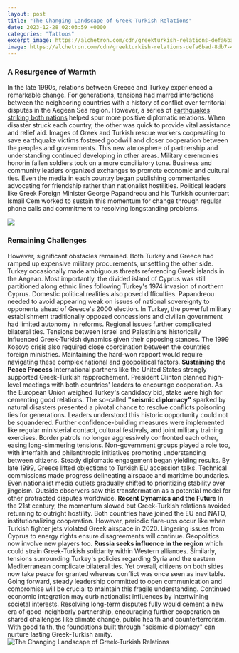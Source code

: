 ```yaml
---
layout: post
title: "The Changing Landscape of Greek-Turkish Relations"
date: 2023-12-28 02:03:59 +0000
categories: "Tattoos"
excerpt_image: https://alchetron.com/cdn/greekturkish-relations-defa6bad-8db7-4923-afa2-1af260cbb5e-resize-750.jpg
image: https://alchetron.com/cdn/greekturkish-relations-defa6bad-8db7-4923-afa2-1af260cbb5e-resize-750.jpg
---
```


### A Resurgence of Warmth
In the late 1990s, relations between Greece and Turkey experienced a remarkable change. For generations, tensions had marred interactions between the neighboring countries with a history of conflict over territorial disputes in the Aegean Sea region. However, a series of [earthquakes striking both nations](https://jnewshub.github.io/2023-10-22-top-things-to-do-in-atlanta-georgia/) helped spur more positive diplomatic relations. When disaster struck each country, the other was quick to provide vital assistance and relief aid. Images of Greek and Turkish rescue workers cooperating to save earthquake victims fostered goodwill and closer cooperation between the peoples and governments. 
This new atmosphere of partnership and understanding continued developing in other areas. Military ceremonies honorin fallen soldiers took on a more conciliatory tone. Business and community leaders organized exchanges to promote economic and cultural ties. Even the media in each country began publishing commentaries advocating for friendship rather than nationalist hostilities. Political leaders like Greek Foreign Minister George Papandreou and his Turkish counterpart Ismail Cem worked to sustain this momentum for change through regular phone calls and commitment to resolving longstanding problems.

![](https://thekootneeti.in/wp-content/uploads/2020/08/why-did-greece-and-turkey-carry-out-population-exc-1-300x169.jpeg)
### Remaining Challenges 
However, significant obstacles remained. Both Turkey and Greece had ramped up expensive military procurements, unsettling the other side. Turkey occasionally made ambiguous threats referencing Greek islands in the Aegean. Most importantly, the divided island of Cyprus was still partitioned along ethnic lines following Turkey's 1974 invasion of northern Cyprus. 
Domestic political realities also posed difficulties. Papandreou needed to avoid appearing weak on issues of national sovereignty to opponents ahead of Greece's 2000 election. In Turkey, the powerful military establishment traditionally opposed concessions and civilian government had limited autonomy in reforms. 
Regional issues further complicated bilateral ties. Tensions between Israel and Palestinians historically influenced Greek-Turkish dynamics given their opposing stances. The 1999 Kosovo crisis also required close coordination between the countries' foreign ministries. Maintaining the hard-won rapport would require navigating these complex national and geopolitical factors.
**Sustaining the Peace Process**
International partners like the United States strongly supported Greek-Turkish rapprochement. President Clinton planned high-level meetings with both countries' leaders to encourage cooperation. As the European Union weighed Turkey's candidacy bid, stake were high for cementing good relations. The so-called **"seismic diplomacy"** sparked by natural disasters presented a pivotal chance to resolve conflicts poisoning ties for generations.
Leaders understood this historic opportunity could not be squandered. Further confidence-building measures were implemented like regular ministerial contact, cultural festivals, and joint military training exercises. Border patrols no longer aggressively confronted each other, easing long-simmering tensions. Non-government groups played a role too, with interfaith and philanthropic initiatives promoting understanding between citizens. 
Steady diplomatic engagement began yielding results. By late 1999, Greece lifted objections to Turkish EU accession talks. Technical commissions made progress delineating airspace and maritime boundaries. Even nationalist media outlets gradually shifted to prioritizing stability over jingoism. Outside observers saw this transformation as a potential model for other protracted disputes worldwide.
**Recent Dynamics and the Future** 
In the 21st century, the momentum slowed but Greek-Turkish relations avoided returning to outright hostility. Both countries have joined the EU and NATO, institutionalizing cooperation. However, periodic flare-ups occur like when Turkish fighter jets violated Greek airspace in 2020. Lingering issues from Cyprus to energy rights ensure disagreements will continue. 
Geopolitics now involve new players too. **Russia seeks influence in the region** which could strain Greek-Turkish solidarity within Western alliances. Similarly, tensions surrounding Turkey's policies regarding Syria and the eastern Mediterranean complicate bilateral ties. Yet overall, citizens on both sides now take peace for granted whereas conflict was once seen as inevitable.
Going forward, steady leadership committed to open communication and compromise will be crucial to maintain this fragile understanding. Continued economic integration may curb nationalist influences by intertwining societal interests. Resolving long-term disputes fully would cement a new era of good-neighborly partnership, encouraging further cooperation on shared challenges like climate change, public health and counterterrorism. With good faith, the foundations built through "seismic diplomacy" can nurture lasting Greek-Turkish amity.
![The Changing Landscape of Greek-Turkish Relations](https://alchetron.com/cdn/greekturkish-relations-defa6bad-8db7-4923-afa2-1af260cbb5e-resize-750.jpg)